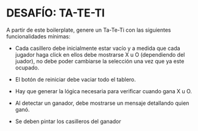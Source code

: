 # DESAFÍO: TA-TE-TI

A partir de este boilerplate, genere un Ta-Te-Ti con las siguientes funcionalidades mínimas:

* Cada casillero debe inicialmente estar vacío y a medida que cada jugador haga click en ellos debe mostrarse X u O (dependiendo del juador), no debe poder cambiarse la selección una vez que ya este ocupado.

* El botón de reiniciar debe vaciar todo el tablero.

* Hay que generar la lógica necesaria para verificar cuando gana X u O.

* Al detectar un ganador, debe mostrarse un mensaje detallando quien ganó.

* Se deben pintar los casilleros del ganador
